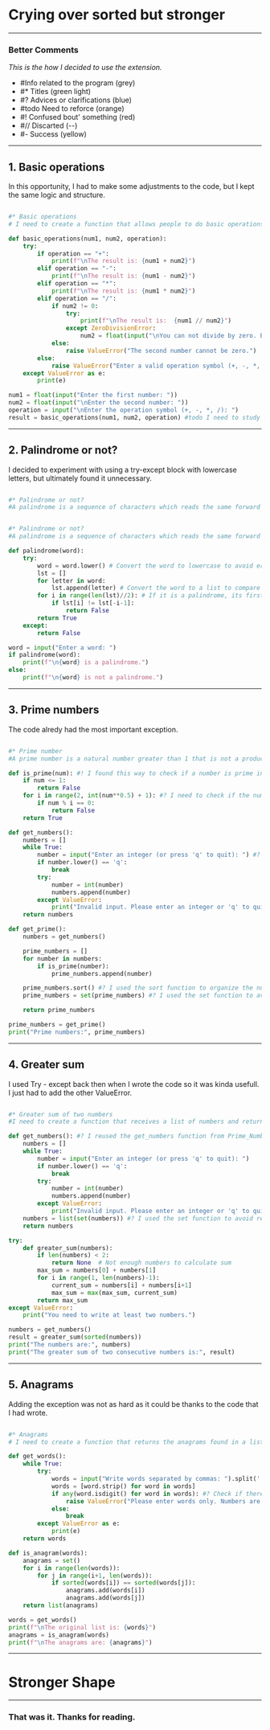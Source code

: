 # Crying over sorted but stronger

***
### Better Comments
_This is the how I decided to use the extension._
- #Info related to the program (grey)
- #* Titles (green light)
- #? Advices or clarifications (blue)
- #todo Need to reforce (orange)
- #! Confused bout' something (red)
- #// Discarted (--)
- #- Success (yellow)
***
## 1. Basic operations
In this opportunity, I had to make some adjustments to the code, but I kept the same logic and structure.

```python

#* Basic operations
# I need to create a function that allows people to do basic operations (+, -, *, /) using two numbers.

def basic_operations(num1, num2, operation):
    try:
        if operation == "+":
            print(f"\nThe result is: {num1 + num2}")
        elif operation == "-":
            print(f"\nThe result is: {num1 - num2}")
        elif operation == "*":
            print(f"\nThe result is: {num1 * num2}")
        elif operation == "/":
            if num2 != 0:
                try:
                    print(f"\nThe result is:  {num1 // num2}")
                except ZeroDivisionError:
                    num2 = float(input("\nYou can not divide by zero. Enter the second number: "))
            else:
                raise ValueError("The second number cannot be zero.")
        else:
            raise ValueError("Enter a valid operation symbol (+, -, *, /).")
    except ValueError as e:
        print(e)

num1 = float(input("Enter the first number: "))
num2 = float(input("\nEnter the second number: "))
operation = input("\nEnter the operation symbol (+, -, *, /): ")
result = basic_operations(num1, num2, operation) #todo I need to study more about functions and return values.
```
___
## 2. Palindrome or not?
I decided to experiment with using a try-except block with lowercase letters, but ultimately found it unnecessary.

```python

#* Palindrome or not?
#A palindrome is a sequence of characters which reads the same forward and backward.


#* Palindrome or not?
#A palindrome is a sequence of characters which reads the same forward and backward.

def palindrome(word):
    try:
        word = word.lower() # Convert the word to lowercase to avoid errors when comparing the letters.
        lst = []
        for letter in word:
            lst.append(letter) # Convert the word to a list to compare the letters.
        for i in range(len(lst)//2): # If it is a palindrome, its first half will be the same as the second half.
            if lst[i] != lst[-i-1]:
                return False
        return True
    except:
        return False

word = input("Enter a word: ")
if palindrome(word):
    print(f"\n{word} is a palindrome.")
else:
    print(f"\n{word} is not a palindrome.")
```
___
## 3. Prime numbers
The code alredy had the most important exception.

```python

#* Prime number
#A prime number is a natural number greater than 1 that is not a product of two smaller natural numbers

def is_prime(num): #! I found this way to check if a number is prime in a website. It is more efficient than the one I was using.
    if num <= 1:
        return False
    for i in range(2, int(num**0.5) + 1): #? I need to check if the number is divisible by any number from 2 to the square root of the number.
        if num % i == 0:
            return False
    return True

def get_numbers():
    numbers = []
    while True:
        number = input("Enter an integer (or press 'q' to quit): ") #? I didn't want the user to write a specific number for the list to accept.
        if number.lower() == 'q':
            break
        try:
            number = int(number)
            numbers.append(number)
        except ValueError:
            print("Invalid input. Please enter an integer or 'q' to quit.")
    return numbers

def get_prime():
    numbers = get_numbers()

    prime_numbers = []
    for number in numbers:
        if is_prime(number):
            prime_numbers.append(number)

    prime_numbers.sort() #? I used the sort function to organize the numbers in ascending order.
    prime_numbers = set(prime_numbers) #? I used the set function to avoid repeated numbers.

    return prime_numbers

prime_numbers = get_prime()
print("Prime numbers:", prime_numbers)
```
___
## 4. Greater sum

I used Try - except back then when I wrote the code so it was kinda usefull. I just had to add the other ValueError.

```python

#* Greater sum of two numbers
#I need to create a function that receives a list of numbers and returns greater sum of two consecutive numbers.

def get_numbers(): #? I reused the get_numbers function from Prime_Numbers.py.
    numbers = []
    while True:
        number = input("Enter an integer (or press 'q' to quit): ")
        if number.lower() == 'q':
            break
        try:
            number = int(number)
            numbers.append(number)
        except ValueError:
            print("Invalid input. Please enter an integer or 'q' to quit.")
    numbers = list(set(numbers)) #? I used the set function to avoid repeated numbers.
    return numbers

try:
    def greater_sum(numbers):
        if len(numbers) < 2:
            return None  # Not enough numbers to calculate sum
        max_sum = numbers[0] + numbers[1]
        for i in range(1, len(numbers)-1):
            current_sum = numbers[i] + numbers[i+1]
            max_sum = max(max_sum, current_sum)
        return max_sum
except ValueError:
    print("You need to write at least two numbers.")

numbers = get_numbers()
result = greater_sum(sorted(numbers))
print("The numbers are:", numbers)
print("The greater sum of two consecutive numbers is:", result)
```
___
## 5. Anagrams
Adding the exception was not as hard as it could be thanks to the code that I had wrote.

```python

#* Anagrams
# I need to create a function that returns the anagrams found in a list of words and also I need to use exceptions to handle possible errors.

def get_words():
    while True:
        try:
            words = input("Write words separated by commas: ").split(',') #? Split the input by commas
            words = [word.strip() for word in words]
            if any(word.isdigit() for word in words): #? Check if there are numbers in the list
                raise ValueError("Please enter words only. Numbers are not allowed.") #? I used the ValueError exception to handle the error.
            else:
                break
        except ValueError as e:
            print(e)
    return words

def is_anagram(words):
    anagrams = set()
    for i in range(len(words)):
        for j in range(i+1, len(words)):
            if sorted(words[i]) == sorted(words[j]):
                anagrams.add(words[i])
                anagrams.add(words[j])
    return list(anagrams)

words = get_words()
print(f"\nThe original list is: {words}")
anagrams = is_anagram(words)
print(f"\nThe anagrams are: {anagrams}")
```
***

# Stronger Shape

***

### That was it. Thanks for reading.
